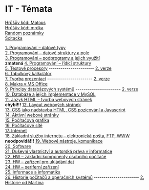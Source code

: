 # IT - Témata
[Hrůšův kód: Matous](hrusashit/Matous1.py)  
[Hrůšův kód: mrdka](hrusashit/mrdka2.py)  
[Random poznámky](random_poznamky.py)  
[Scitacka](scitacka.py)  

[1.  Programování – datové typy](otazky/1.md)  
[2.  Programování – datové struktury a pole](otazky/2.md)  
[3.  Programování – podprogramy a jejich využití](otazky/3.md)  
**zmatená** [4.  Programování – řídící struktury](otazky/4.md)  
[5.  Textové procesory](otazky/5.md) ----------------------- [2. verze](otazky/5_1.md)  
[6.  Tabulkový kalkulátor](otazky/6.md)  
[7.  Tvorba prezentací](otazky/7.md) ----------------------- [2. verze](otazky/7_1.md)  
[8.  Makra v MS Office](otazky/8.md)  
[9.  Principy databázových systémů](otazky/9.md) ----------------------- [2. verze](otazky/9_1.md)  
[10. Databáze a jejich implementace v MySQL](otazky/10.md)  
[11. Jazyk HTML – tvorba webových stránek](otazky/11.md)  
**chybí!!!** [12. Layout webových stránek](otazky/12.md)  
[13. CSS jako nadstavba HTML, CSS pozicování a Javascript](otazky/13.md)  
[14. Aktivní webové stránky](otazky/14.md)  
[15. Počítačová grafika](otazky/15.md)  
[16. Počítačové sítě](otazky/16.md)  
[17. Internet](otazky/17.md)  
[18. Základní služby internetu – elektronická pošta, FTP, WWW](otazky/18.md)  
**neodpovidá!!!** [19. Webové nástroje, komunikace](otazky/19.md)  
[20. Software](otazky/20.md)  
[21. Duševní vlastnictví a autorská práva v informatice](otazky/21.md)  
[22. HW – základní komponenty osobního počítače](otazky/22.md)  
[23. HW – zařízení pro ukládání dat](otazky/23.md)  
[24. HW – periferní zařízení](otazky/24.md)  
[25. Informace a informatika](otazky/25.md)  
[26. Historie počítačů a operačních systémů](otazky/26.md) ----------------------- [2. Historie od Martina](otazky/26_1.md)   
